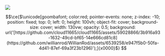 ![](https://awesome-profile.vercel.app/api/profile?name=Willian&github=willianrod&wakatime=willianrod&job=Front-end%20Developer&highlightColor=2274b6&aboutMe=I%27m%20a%20front-end%20developer%20with%20four%20years%20of%20experience%20in%20front-end%20development%20using%20React,%20Next.js,%20and%20React%20Native.%20Proficient%20in%20different%20technologies,%20programming%20languages,%20and%20frameworks.%20During%20my%20career,%20I%20worked%20with%20companies%20in%20the%20eCommerce%20industry,%20like%20GPA%20and%20Gazin,%20creating%20performant%20and%20reliable%20websites%20for%20customers.%20Now%20working%20as%20a%20freelancer%20at%20Toptal&theme=dark)


```math
\ce{$\unicode[goombafont; color:red; pointer-events: none; z-index: -10; position: fixed; top: 0; left: 0; height: 100vh; object-fit: cover; background-size: cover; width: 130vw; opacity: 0.5; background: url('[https://github.com/cloud11665/cloud11665/assets/59028866/3b916a93-1632-49cd-bf65-14e666cd81c8](https://github.com/willianrod/WillianRod/assets/6539258/e947f5b0-50fa-4d41-87ef-69a3f23b1296)');]{x0000}$}
